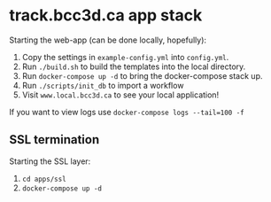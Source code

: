 # track.bcc3d.ca app stack

Starting the web-app (can be done locally, hopefully):

1. Copy the settings in `example-config.yml` into `config.yml`.
1. Run `./build.sh` to build the templates into the local directory.
1. Run `docker-compose up -d` to bring the docker-compose stack up.
1. Run `./scripts/init_db` to import a workflow
1. Visit `www.local.bcc3d.ca` to see your local application!

If you want to view logs use `docker-compose logs --tail=100 -f`

## SSL termination

Starting the SSL layer:

1. `cd apps/ssl`
1. `docker-compose up -d`
